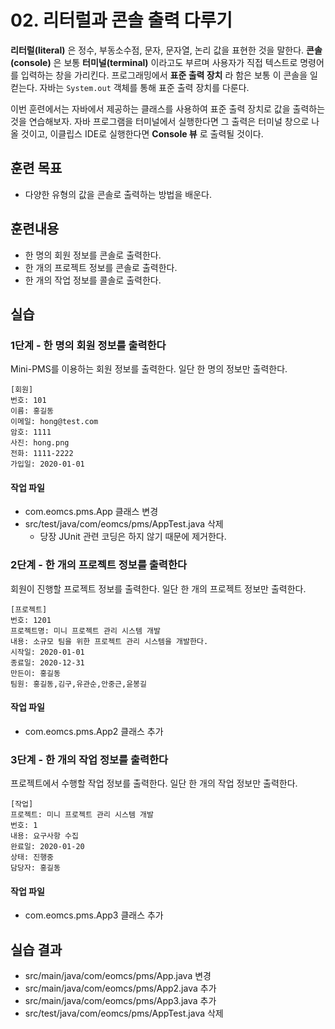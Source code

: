 # 02. 리터럴과 콘솔 출력 다루기

**리터럴(literal)** 은 정수, 부동소수점, 문자, 문자열, 논리 값을 표현한 것을 말한다.
**콘솔(console)** 은 보통 **터미널(terminal)** 이라고도 부르며
사용자가 직접 텍스트로 명령어를 입력하는 창을 가리킨다.
프로그래밍에서 **표준 출력 장치** 라 함은 보통 이 콘솔을 일컫는다.
자바는 `System.out` 객체를 통해 표준 출력 장치를 다룬다.

이번 훈련에서는 자바에서 제공하는 클래스를 사용하여 표준 출력 장치로 값을 출력하는 것을 연습해보자.
자바 프로그램을 터미널에서 실행한다면 그 출력은 터미널 창으로 나올 것이고,
이클립스 IDE로 실행한다면 **Console 뷰** 로 출력될 것이다.

## 훈련 목표

- 다양한 유형의 값을 콘솔로 출력하는 방법을 배운다.

## 훈련내용

- 한 명의 회원 정보를 콘솔로 출력한다.
- 한 개의 프로젝트 정보를 콘솔로 출력한다.
- 한 개의 작업 정보를 콜솔로 출력한다.

## 실습

### 1단계 - 한 명의 회원 정보를 출력한다

Mini-PMS를 이용하는 회원 정보를 출력한다. 일단 한 명의 정보만 출력한다.

```console
[회원]
번호: 101
이름: 홍길동
이메일: hong@test.com
암호: 1111
사진: hong.png
전화: 1111-2222
가입일: 2020-01-01
```

#### 작업 파일

- com.eomcs.pms.App  클래스 변경
- src/test/java/com/eomcs/pms/AppTest.java 삭제
  - 당장 JUnit 관련 코딩은 하지 않기 때문에 제거한다.

### 2단계 - 한 개의 프로젝트 정보를 출력한다

회원이 진행할 프로젝트 정보를 출력한다. 일단 한 개의 프로젝트 정보만 출력한다.

```console
[프로젝트]
번호: 1201
프로젝트명: 미니 프로젝트 관리 시스템 개발
내용: 소규모 팀을 위한 프로젝트 관리 시스템을 개발한다.
시작일: 2020-01-01
종료일: 2020-12-31
만든이: 홍길동
팀원: 홍길동,김구,유관순,안중근,윤봉길
```

#### 작업 파일

- com.eomcs.pms.App2  클래스 추가

### 3단계 - 한 개의 작업 정보를 출력한다

프로젝트에서 수행할 작업 정보를 출력한다. 일단 한 개의 작업 정보만 출력한다.

```console
[작업]
프로젝트: 미니 프로젝트 관리 시스템 개발
번호: 1
내용: 요구사항 수집
완료일: 2020-01-20
상태: 진행중
담당자: 홍길동
```

#### 작업 파일

- com.eomcs.pms.App3  클래스 추가


## 실습 결과

- src/main/java/com/eomcs/pms/App.java 변경
- src/main/java/com/eomcs/pms/App2.java 추가
- src/main/java/com/eomcs/pms/App3.java 추가
- src/test/java/com/eomcs/pms/AppTest.java 삭제
